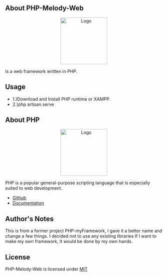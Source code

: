 ## About PHP-Melody-Web

<p align="center"><img src="https://i.imgur.com/rgwJljb.png" width="150px" height="auto" alt="Logo"></a></p>

Is a web framework written in PHP.

## Usage

* 1.)Download and Install PHP runtime or XAMPP.
* 2.)php artisan serve

## About PHP

<p align="center"><img src="https://i.imgur.com/zyHWMJU.png" width="150px" height="auto" alt="Logo"></a></p>

<p>PHP is a popular general-purpose scripting language that is especially suited to web development.</p>

* [Github](https://github.com/php)
* [Documentation](https://www.php.net/docs.php)

## Author's Notes

This is from a former project PHP-myFramework, I gave it a better name and change a few things. I decided not to use any existing libraries
If I want to make my own framework, It would be done by my own hands.

## License

PHP-Melody-Web is licensed under [MIT](https://choosealicense.com/licenses/mit/)
